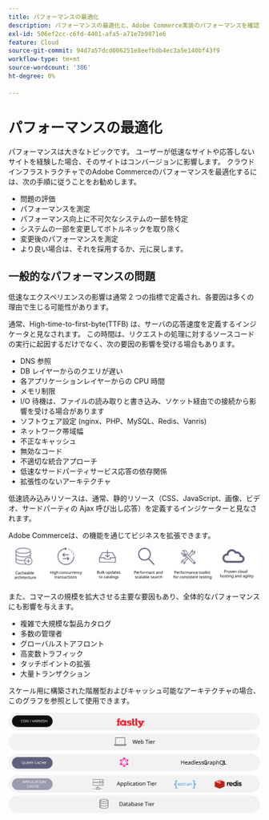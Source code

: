 ```yaml
---
title: パフォーマンスの最適化
description: パフォーマンスの最適化と、Adobe Commerce実装のパフォーマンスを確認するための手順について説明します。
exl-id: 506ef2cc-c6fd-4401-afa5-a71e7b9871e6
feature: Cloud
source-git-commit: 94d7a57dcd006251e8eefbdb4ec3a5e140bf43f9
workflow-type: tm+mt
source-wordcount: '306'
ht-degree: 0%

---
```


# パフォーマンスの最適化

パフォーマンスは大きなトピックです。 ユーザーが低速なサイトや応答しないサイトを経験した場合、そのサイトはコンバージョンに影響します。 クラウドインフラストラクチャでのAdobe Commerceのパフォーマンスを最適化するには、次の手順に従うことをお勧めします。

- 問題の評価
- パフォーマンスを測定
- パフォーマンス向上に不可欠なシステムの一部を特定
- システムの一部を変更してボトルネックを取り除く
- 変更後のパフォーマンスを測定
- より良い場合は、それを採用するか、元に戻します。

## 一般的なパフォーマンスの問題

低速なエクスペリエンスの影響は通常 2 つの指標で定義され、各要因は多くの理由で生じる可能性があります。

通常、High-time-to-first-byte(TTFB) は、サーバの応答速度を定義するインジケータと見なされます。 この時間は、リクエストの処理に対するソースコードの実行に起因するだけでなく、次の要因の影響を受ける場合もあります。

- DNS 参照
- DB レイヤーからのクエリが遅い
- 各アプリケーションレイヤーからの CPU 時間
- メモリ制限
- I/O 待機は、ファイルの読み取りと書き込み、ソケット経由での接続から影響を受ける場合があります
- ソフトウェア設定 (nginx、PHP、MySQL、Redis、Vanris)
- ネットワーク帯域幅
- 不正なキャッシュ
- 無効なコード
- 不適切な統合アプローチ
- 低速なサードパーティサービス応答の依存関係
- 拡張性のないアーキテクチャ

低速読み込みリソースは、通常、静的リソース（CSS、JavaScript、画像、ビデオ、サードパーティの Ajax 呼び出し応答）を定義するインジケーターと見なされます。

Adobe Commerceは、の機能を通じてビジネスを拡張できます。

![Adobe Commerceのスケーラブルな機能を示す図](../../../assets/playbooks/scalable-capabilities.svg)

また、コマースの規模を拡大させる主要な要因もあり、全体的なパフォーマンスにも影響を与えます。

- 複雑で大規模な製品カタログ
- 多数の管理者
- グローバルストアフロント
- 高変数トラフィック
- タッチポイントの拡張
- 大量トランザクション

スケール用に構築された階層型およびキャッシュ可能なアーキテクチャの場合、このグラフを参照として使用できます。

![キャッシュ可能なアーキテクチャでのAdobe Commerce GraphQL API の使用方法を示す図](../../../assets/playbooks/cacheable-architecture.svg)
